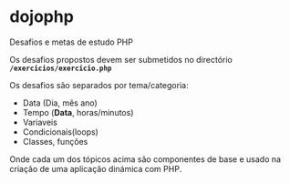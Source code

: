 # dojophp
Desafios e metas de estudo PHP

Os desafios propostos devem ser submetidos no directório **`/exercicios/exercicio.php`**

Os desafios são separados por tema/categoria:
  * Data (Dia, mês ano)
  * Tempo (__Data__, horas/minutos)
  * Variaveis
  * Condicionais(loops)
  * Classes, funções


Onde cada um dos tópicos acima são componentes de base e usado na criação de uma aplicação dinámica com PHP.
